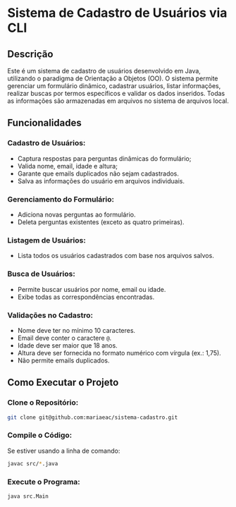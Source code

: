 # Sistema de Cadastro de Usuários via CLI

## Descrição

Este é um sistema de cadastro de usuários desenvolvido em Java, utilizando o paradigma de Orientação a Objetos (OO). O sistema permite gerenciar um formulário dinâmico, cadastrar usuários, listar informações, realizar buscas por termos específicos e validar os dados inseridos. Todas as informações são armazenadas em arquivos no sistema de arquivos local.

## Funcionalidades

### Cadastro de Usuários:
- Captura respostas para perguntas dinâmicas do formulário;
- Valida nome, email, idade e altura;
- Garante que emails duplicados não sejam cadastrados.
- Salva as informações do usuário em arquivos individuais.

### Gerenciamento do Formulário:
- Adiciona novas perguntas ao formulário.
- Deleta perguntas existentes (exceto as quatro primeiras).

### Listagem de Usuários:
- Lista todos os usuários cadastrados com base nos arquivos salvos.

### Busca de Usuários:
- Permite buscar usuários por nome, email ou idade.
- Exibe todas as correspondências encontradas.

### Validações no Cadastro:
- Nome deve ter no mínimo 10 caracteres.
- Email deve conter o caractere `@`.
- Idade deve ser maior que 18 anos.
- Altura deve ser fornecida no formato numérico com vírgula (ex.: 1,75).
- Não permite emails duplicados.


## Como Executar o Projeto

### Clone o Repositório:
```bash
git clone git@github.com:mariaeac/sistema-cadastro.git
```

### Compile o Código:
Se estiver usando a linha de comando:
```bash
javac src/*.java
```

### Execute o Programa:
```bash
java src.Main
```

